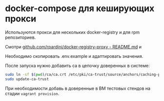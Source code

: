 # docker-compose для кеширующих прокси

Используются прокси для нескольких docker-registry и для rpm репозиториев.

Смотри [github.com/rpardini/docker-registry-proxy - README.md](https://github.com/rpardini/docker-registry-proxy/blob/master/README.md) и

Необходимо скопировать .env.example и адаптировать значения.

После запуска нужно добавить ca в цепочку доверенных в системе:

```bash
sudo ln -sf $(pwd)/ca/ca.crt /etc/pki/ca-trust/source/anchors/caching-proxy.pem
sudo update-ca-trust
```

При необходимости добавь в доверенные в ВМ тестовых стендов на стадии `vagrant provision`.
